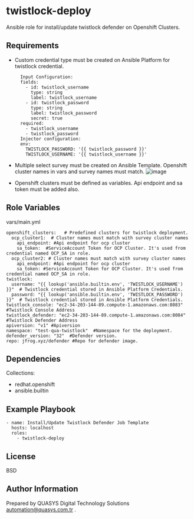 twistlock-deploy
=========

Ansible role for install/update twistlock defender on Openshift Clusters.

Requirements
------------

- Custom credential type must be created on Ansible Platform for twistlock credential.

        Input Configuration:
        fields:
          - id: twistlock_username
            type: string
            label: twistlock_username
          - id: twistlock_password
            type: string
            label: twistlock_password
            secret: true
        required:
          - twistlock_username
          - twistlock_password
        Injector configuration:
        env:
          TWISTLOCK_PASSWORD: '{{ twistlock_password }}'
          TWISTLOCK_USERNAME: '{{ twistlock_username }}'

- Multiple select survey must be created on Ansible Template. Openshift cluster names in vars and survey names must match.
![image](https://github.com/user-attachments/assets/dcd6d264-95b9-432c-b999-4a689f885f99)

- Openshift clusters must be defined as variables. Api endpoint and sa token must be added also.

Role Variables
--------------

vars/main.yml

    openshift_clusters:   # Predefined clusters for twistlock deployment.
      ocp_cluster1:  # Cluster names must match with survey cluster names
        api_endpoint: #Api endpoint for ocp cluster
        sa_token:  #ServiceAccount Token for OCP Cluster. It's used from credential named OCP_SA in role.
      ocp_cluster2: # Cluster names must match with survey cluster names
        api_endpoint: #Api endpoint for ocp cluster
        sa_token: #ServiceAccount Token for OCP Cluster. It's used from credential named OCP_SA in role.
    twistlock:
      username: "{{ lookup('ansible.builtin.env', 'TWISTLOCK_USERNAME') }}"  # Twistlock credential stored in Ansible Platform Credentials.
      password: "{{ lookup('ansible.builtin.env', 'TWISTLOCK_PASSWORD') }}"  # Twistlock credential stored in Ansible Platform Credentials.
    twistlock_console: "ec2-34-203-144-89.compute-1.amazonaws.com:8083" #Twistlock Console Address
    twistlock_defender: "ec2-34-203-144-89.compute-1.amazonaws.com:8084" #Twistlock Defender Address
    apiversion: "v1" #Apiversion
    namespace: "test-qua-twistlock"  #Namespace for the deployment.
    defender_version: "32"  #Defender version.
    repo: jfrog.xyz/defender #Repo for defender image.

Dependencies
------------
Collections:
- redhat.openshift
- ansible.builtin

Example Playbook
----------------

    - name: Install/Update Twistlock Defender Job Template
      hosts: localhost
      roles:
        - twistlock-deploy

License
-------

BSD

Author Information
------------------

Prepared by QUASYS Digital Technology Solutions <automation@quasys.com.tr> .
